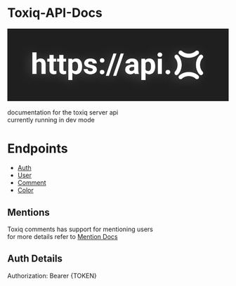 # Toxiq-API-Docs

![Logo](https://github.com/FishieDotCom/Toxiq-API-Docs/blob/main/Images/api%20docs.jpg)

documentation for the toxiq server api  
currently running in dev mode


# Endpoints
- [Auth](/Endpoints/Login.md)
- [User](/Endpoints/User.md)
- [Comment](/Endpoints/Comment.md)
- [Color](/Endpoints/Color.md)


## Mentions
Toxiq comments has support for mentioning users  
for more details refer to [Mention Docs](/Docs/Mentions.md)

## Auth Details

Authorization: Bearer {TOKEN}
